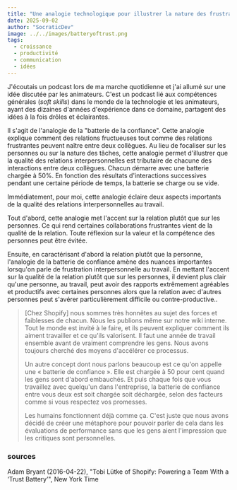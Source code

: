 ```yaml
---
title: "Une analogie technologique pour illustrer la nature des frustrations au travail"
date: 2025-09-02
author: "SocraticDev"
image: ../../images/batteryoftrust.png
tags:
  - croissance
  - productivité
  - communication
  - idées
---
```


J'écoutais un podcast lors de ma marche quotidienne et j'ai allumé sur une idée
discutée par les animateurs. C'est un podcast lié aux compétences générales
(_soft skills_) dans le monde de la technologie et les animateurs, ayant des
dizaines d'années d'expérience dans ce domaine, partagent des idées à la fois
drôles et éclairantes.

Il s'agit de l'analogie de la "batterie de la confiance". Cette analogie explique
comment des relations fructueuses tout comme des relations frustrantes peuvent
naître entre deux collègues. Au lieu de focaliser sur les personnes ou sur la
nature des tâches, cette analogie permet d'illustrer que la qualité des
relations interpersonnelles est tributaire de chacune des interactions entre
deux collègues. Chacun démarre avec une batterie chargée à 50%. En fonction des
résultats d'interactions successives pendant une certaine période de temps, la batterie se charge ou se vide.

Immédiatement, pour moi, cette analogie éclaire deux aspects importants de la
qualité des relations interpersonnelles au travail. 

Tout d'abord, cette
analogie met l'accent sur la relation plutôt que sur les personnes. Ce qui rend
certaines collaborations frustrantes vient de la qualité de la relation. Toute
réflexion sur la valeur et la compétence des personnes peut être évitée.

Ensuite, en caractérisant d'abord la relation plutôt que la personne,
l'analogie de la batterie de confiance amène des nuances importantes lorsqu'on
parle de frustration interpersonnelle au travail. En mettant l'accent sur la
qualité de la relation plutôt que sur les personnes, il devient plus clair
qu'une personne, au travail, peut avoir des rapports extrêmement agréables et
productifs avec certaines personnes alors que la relation avec d'autres personnes peut s'avérer particulièrement difficile ou contre-productive.. 

> [Chez Shopify] nous sommes très honnêtes au sujet des forces et faiblesses de chacun. Nous les publions même sur notre wiki interne. Tout le monde est invité à le faire, et ils peuvent expliquer comment ils aiment travailler et ce qu'ils valorisent. Il faut une année de travail ensemble avant de vraiment comprendre les gens. Nous avons toujours cherché des moyens d'accélérer ce processus.
> 
> Un autre concept dont nous parlons beaucoup est ce qu'on appelle une « batterie de confiance ». Elle est chargée à 50 pour cent quand les gens sont d'abord embauchés. Et puis chaque fois que vous travaillez avec quelqu'un dans l'entreprise, la batterie de confiance entre vous deux est soit chargée soit déchargée, selon des facteurs comme si vous respectez vos promesses.
>
> Les humains fonctionnent déjà comme ça. C'est juste que nous avons décidé de créer une métaphore pour pouvoir parler de cela dans les évaluations de performance sans que les gens aient l'impression que les critiques sont personnelles.

### sources

Adam Bryant (2016-04-22), "Tobi Lütke of Shopify: Powering a Team With a ‘Trust
Battery’", New York Time